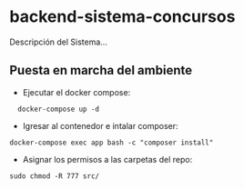 # backend-sistema-concursos
Descripción del Sistema...


## Puesta en marcha del ambiente
  
  - Ejecutar el docker compose:
```
  docker-compose up -d
```

  - Igresar al contenedor e intalar composer:

  ```
  docker-compose exec app bash -c "composer install" 
  ```

  - Asignar los permisos a las carpetas del repo:
  ```
  sudo chmod -R 777 src/
  ```
